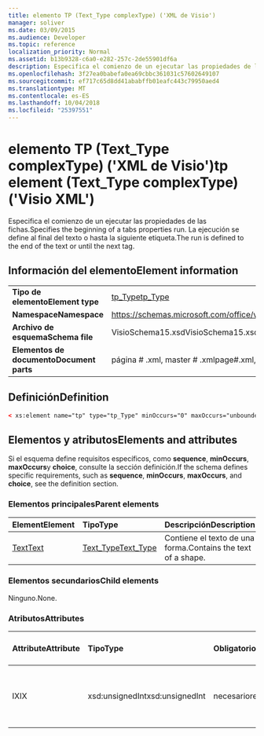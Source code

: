 ```yaml
---
title: elemento TP (Text_Type complexType) ('XML de Visio')
manager: soliver
ms.date: 03/09/2015
ms.audience: Developer
ms.topic: reference
localization_priority: Normal
ms.assetid: b13b9328-c6a0-e282-257c-2de55901df6a
description: Especifica el comienzo de un ejecutar las propiedades de las fichas. La ejecución se define al final del texto o hasta la siguiente etiqueta.
ms.openlocfilehash: 3f27ea0babefa0ea69cbbc361031c57602649107
ms.sourcegitcommit: ef717c65d8dd41ababffb01eafc443c79950aed4
ms.translationtype: MT
ms.contentlocale: es-ES
ms.lasthandoff: 10/04/2018
ms.locfileid: "25397551"
---
```

# <a name="tp-element-texttype-complextype-visio-xml"></a><span data-ttu-id="1dc1d-104">elemento TP (Text_Type complexType) ('XML de Visio')</span><span class="sxs-lookup"><span data-stu-id="1dc1d-104">tp element (Text_Type complexType) ('Visio XML')</span></span>

<span data-ttu-id="1dc1d-105">Especifica el comienzo de un ejecutar las propiedades de las fichas.</span><span class="sxs-lookup"><span data-stu-id="1dc1d-105">Specifies the beginning of a tabs properties run.</span></span> <span data-ttu-id="1dc1d-106">La ejecución se define al final del texto o hasta la siguiente etiqueta.</span><span class="sxs-lookup"><span data-stu-id="1dc1d-106">The run is defined to the end of the text or until the next tag.</span></span>
  
## <a name="element-information"></a><span data-ttu-id="1dc1d-107">Información del elemento</span><span class="sxs-lookup"><span data-stu-id="1dc1d-107">Element information</span></span>

|||
|:-----|:-----|
|<span data-ttu-id="1dc1d-108">**Tipo de elemento**</span><span class="sxs-lookup"><span data-stu-id="1dc1d-108">**Element type**</span></span> <br/> |[<span data-ttu-id="1dc1d-109">tp_Type</span><span class="sxs-lookup"><span data-stu-id="1dc1d-109">tp_Type</span></span>](tp_type-complextypevisio-xml.md) <br/> |
|<span data-ttu-id="1dc1d-110">**Namespace**</span><span class="sxs-lookup"><span data-stu-id="1dc1d-110">**Namespace**</span></span> <br/> |https://schemas.microsoft.com/office/visio/2012/main  <br/> |
|<span data-ttu-id="1dc1d-111">**Archivo de esquema**</span><span class="sxs-lookup"><span data-stu-id="1dc1d-111">**Schema file**</span></span> <br/> |<span data-ttu-id="1dc1d-112">VisioSchema15.xsd</span><span class="sxs-lookup"><span data-stu-id="1dc1d-112">VisioSchema15.xsd</span></span>  <br/> |
|<span data-ttu-id="1dc1d-113">**Elementos de documento**</span><span class="sxs-lookup"><span data-stu-id="1dc1d-113">**Document parts**</span></span> <br/> |<span data-ttu-id="1dc1d-114">página # .xml, master # .xml</span><span class="sxs-lookup"><span data-stu-id="1dc1d-114">page#.xml, master#.xml</span></span>  <br/> |
   
## <a name="definition"></a><span data-ttu-id="1dc1d-115">Definición</span><span class="sxs-lookup"><span data-stu-id="1dc1d-115">Definition</span></span>

```XML
< xs:element name="tp" type="tp_Type" minOccurs="0" maxOccurs="unbounded" ></xs:element >
```

## <a name="elements-and-attributes"></a><span data-ttu-id="1dc1d-116">Elementos y atributos</span><span class="sxs-lookup"><span data-stu-id="1dc1d-116">Elements and attributes</span></span>

<span data-ttu-id="1dc1d-117">Si el esquema define requisitos específicos, como **sequence**, **minOccurs**, **maxOccurs**y **choice**, consulte la sección definición.</span><span class="sxs-lookup"><span data-stu-id="1dc1d-117">If the schema defines specific requirements, such as **sequence**, **minOccurs**, **maxOccurs**, and **choice**, see the definition section.</span></span> 
  
### <a name="parent-elements"></a><span data-ttu-id="1dc1d-118">Elementos principales</span><span class="sxs-lookup"><span data-stu-id="1dc1d-118">Parent elements</span></span>

|<span data-ttu-id="1dc1d-119">**Element**</span><span class="sxs-lookup"><span data-stu-id="1dc1d-119">**Element**</span></span>|<span data-ttu-id="1dc1d-120">**Tipo**</span><span class="sxs-lookup"><span data-stu-id="1dc1d-120">**Type**</span></span>|<span data-ttu-id="1dc1d-121">**Descripción**</span><span class="sxs-lookup"><span data-stu-id="1dc1d-121">**Description**</span></span>|
|:-----|:-----|:-----|
|[<span data-ttu-id="1dc1d-122">Text</span><span class="sxs-lookup"><span data-stu-id="1dc1d-122">Text</span></span>](text-element-shapesheet_type-complextypevisio-xml.md) <br/> |[<span data-ttu-id="1dc1d-123">Text_Type</span><span class="sxs-lookup"><span data-stu-id="1dc1d-123">Text_Type</span></span>](text_type-complextypevisio-xml.md) <br/> |<span data-ttu-id="1dc1d-124">Contiene el texto de una forma.</span><span class="sxs-lookup"><span data-stu-id="1dc1d-124">Contains the text of a shape.</span></span>  <br/> |
   
### <a name="child-elements"></a><span data-ttu-id="1dc1d-125">Elementos secundarios</span><span class="sxs-lookup"><span data-stu-id="1dc1d-125">Child elements</span></span>

<span data-ttu-id="1dc1d-126">Ninguno.</span><span class="sxs-lookup"><span data-stu-id="1dc1d-126">None.</span></span>
  
### <a name="attributes"></a><span data-ttu-id="1dc1d-127">Atributos</span><span class="sxs-lookup"><span data-stu-id="1dc1d-127">Attributes</span></span>

|<span data-ttu-id="1dc1d-128">**Attribute**</span><span class="sxs-lookup"><span data-stu-id="1dc1d-128">**Attribute**</span></span>|<span data-ttu-id="1dc1d-129">**Tipo**</span><span class="sxs-lookup"><span data-stu-id="1dc1d-129">**Type**</span></span>|<span data-ttu-id="1dc1d-130">**Obligatorio**</span><span class="sxs-lookup"><span data-stu-id="1dc1d-130">**Required**</span></span>|<span data-ttu-id="1dc1d-131">**Descripción**</span><span class="sxs-lookup"><span data-stu-id="1dc1d-131">**Description**</span></span>|<span data-ttu-id="1dc1d-132">**Valores posibles**</span><span class="sxs-lookup"><span data-stu-id="1dc1d-132">**Possible values**</span></span>|
|:-----|:-----|:-----|:-----|:-----|
|<span data-ttu-id="1dc1d-133">IX</span><span class="sxs-lookup"><span data-stu-id="1dc1d-133">IX</span></span>  <br/> |<span data-ttu-id="1dc1d-134">xsd:unsignedInt</span><span class="sxs-lookup"><span data-stu-id="1dc1d-134">xsd:unsignedInt</span></span>  <br/> |<span data-ttu-id="1dc1d-135">necesario</span><span class="sxs-lookup"><span data-stu-id="1dc1d-135">required</span></span>  <br/> |<span data-ttu-id="1dc1d-136">Índice de base cero del elemento dentro de su elemento primario.</span><span class="sxs-lookup"><span data-stu-id="1dc1d-136">The zero-based index of the element within its parent element.</span></span>  <br/> |<span data-ttu-id="1dc1d-137">Valores del tipo xsd:unsignedInt.</span><span class="sxs-lookup"><span data-stu-id="1dc1d-137">Values of the xsd:unsignedInt type.</span></span>  <br/> |
   

